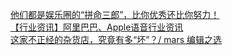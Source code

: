  
[他们都是娱乐圈的“拼命三郎”，比你优秀还比你努力！](http://www.dianyue.me/archives/933/bnqo0b1z5zmdg6dl/)  
[【行业资讯】阿里巴巴、Apple语音行业资讯](http://www.dianyue.me/archives/720/7x2i5wpida8vuxfw/)  
[这家不正经的杂货店，究竟有多“坏”？/ mars 编辑之选](http://www.dianyue.me/archives/475/oo5j4v16rhb2obm4/)